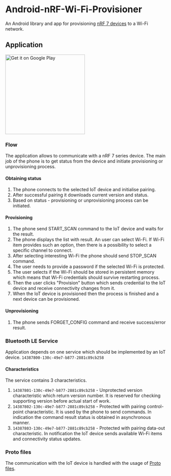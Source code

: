 # Android-nRF-Wi-Fi-Provisioner

An Android library and app for provisioning [nRF 7 devices](https://www.nordicsemi.com/Products/nRF7002) to a Wi-Fi network.

## Application

<a href='https://play.google.com/store/apps/details?id=no.nordicsemi.android.wifi.provisioning'><img alt='Get it on Google Play' src='https://play.google.com/intl/en_us/badges/static/images/badges/en_badge_web_generic.png' width='250'/></a>

### Flow
The application allows to communicate with a nRF 7 series device.
The main job of the phone is to get status from the device and initiate provisioning or unprovisioning process.

#### Obtaining status

1. The phone connects to the selected IoT device and initialise pairing.
2. After successful pairing it downloads current version and status.
3. Based on status - provisioning or unprovisioning process can be initiated. 

#### Provisioning
1. The phone send START_SCAN command to the IoT device and waits for the result.
2. The phone displays the list with result. An user can select Wi-Fi. If Wi-Fi item provides such an option, then there is a possibility to select a specific channel to connect.
3. After selecting interesting Wi-Fi the phone should send STOP_SCAN command.
4. The user needs to provide a password if the selected Wi-Fi is protected.
5. The user selects if the Wi-Fi should be stored in persistent memory which means that Wi-Fi credentials should survive restarting process.
6. Then the user clicks "Provision" button which sends credential to the IoT device and receive connectivity changes from it.
7. When the IoT device is provisioned then the process is finished and a next device can be provisioned.

#### Unprovisioning
1. The phone sends FORGET_CONFIG command and receive success/error result.

### Bluetooth LE Service
Application depends on one service which should be implemented by an IoT device.
```14387800-130c-49e7-b877-2881c89cb258```

#### Characteristics
The service contains 3 characteristics.
1. ```14387801-130c-49e7-b877-2881c89cb258``` - Unprotected version characteristic which return version number. It is reserved for checking supporting version before actual start of work. 
2. ```14387802-130c-49e7-b877-2881c89cb258``` - Protected with pairing control-point characteristic. It is used by the phone to send commands. In indication the command result status is obtained in asynchronous manner.
3. ```14387803-130c-49e7-b877-2881c89cb258``` - Protected with pairing data-out characteristic. In notification the IoT device sends available Wi-Fi items and connectivity status updates.

### Proto files
The communication with the IoT device is handled with the usage of [Proto files](lib_proto/src/main/proto).

